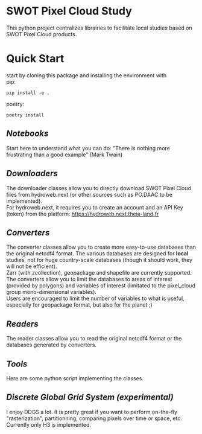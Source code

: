 # SWOT Pixel Cloud Study

This python project centralizes librairies to facilitate local studies based on SWOT Pixel Cloud products.

# Quick Start
start by cloning  this package and installing the environment with  
pip: 
```
pip install -e .
```

poetry:
```
poetry install
```
## *Notebooks*
Start here to understand what you can do: "There is nothing more frustrating than a good example" (Mark Twain)

## *Downloaders*
The downloader classes allow you to directly download SWOT Pixel Cloud files from hydroweb.next (or other sources such as PO.DAAC to be implemented).  
For hydroweb.next, it requires you to create an account and an API Key (token) from the platform: https://hydroweb.next.theia-land.fr

## *Converters*
The converter classes allow you to create more easy-to-use databases than the original netcdf4 format. The various databases are designed for **local** studies, not for huge country-scale databases (though it should work, they will not be efficient).  
Zarr (with zcollection), geopackage and shapefile are currently supported.  
The converters allow you to limit the databases to areas of interest (provided by polygons) and variables of interest (limitated to the pixel_cloud group mono-dimensional variables).  
Users are encouraged to limit the number of variables to what is useful, especially for geopackage format, but also for the planet ;)

## *Readers*
The reader classes allow you to read the original netcdf4 format or the databases generated by converters.

## *Tools*
Here are some python script implementing the classes.

## *Discrete Global Grid System (experimental)*
I enjoy DDGS a lot. It is pretty great if you want to perform on-the-fly "rasterization", partitionning, comparing pixels over time or space, etc.  
Currently only H3 is implemented.  

